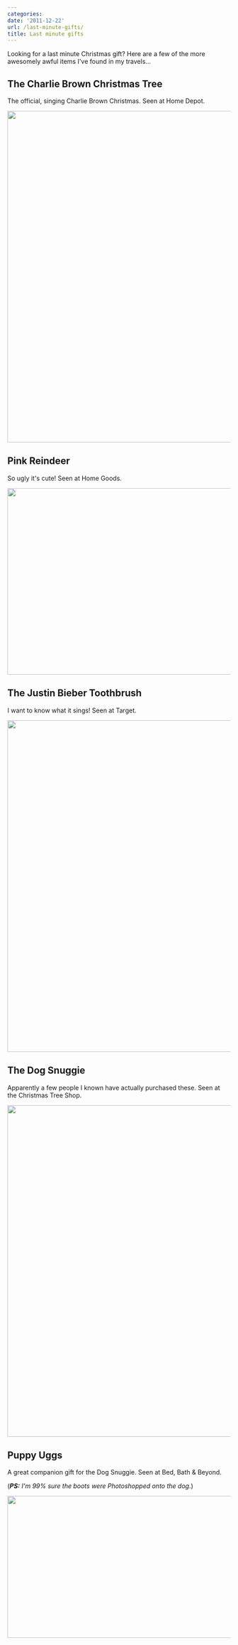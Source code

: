 ```yaml
---
categories:
date: '2011-12-22'
url: /last-minute-gifts/
title: Last minute gifts
---
```


Looking for a last minute Christmas gift? Here are a few of the more awesomely awful items I've found in my travels...

<h2>The Charlie Brown Christmas Tree</h2>

The official, singing Charlie Brown Christmas. Seen at Home Depot.

<img src="https://gomakethings.com/wp-content/uploads/2011/12/CharlieBrownTree.jpg" alt="" title="CharlieBrownTree" width="560" height="747" class="aligncenter size-full wp-image-1755" />

<h2>Pink Reindeer</h2>

So ugly it's cute! Seen at Home Goods.

<img src="https://gomakethings.com/wp-content/uploads/2011/12/PinkReindeer.jpg" alt="" title="PinkReindeer" width="560" height="420" class="aligncenter size-full wp-image-1757" />

<h2>The Justin Bieber Toothbrush</h2>

I want to know what it sings! Seen at Target.

<img src="https://gomakethings.com/wp-content/uploads/2011/12/BeiberBrush.jpg" alt="" title="BeiberBrush" width="560" height="747" class="aligncenter size-full wp-image-1754" />

<h2>The Dog Snuggie</h2>

Apparently a few people I known have actually purchased these. Seen at the Christmas Tree Shop.

<img src="https://gomakethings.com/wp-content/uploads/2011/12/DogSnuggie.jpg" alt="" title="DogSnuggie" width="560" height="747" class="aligncenter size-full wp-image-1756" />

<h2>Puppy Uggs</h2>

A great companion gift for the Dog Snuggie. Seen at Bed, Bath & Beyond.

(<em><strong>PS:</strong> I'm 99% sure the boots were Photoshopped onto the dog.</em>)

<img src="https://gomakethings.com/wp-content/uploads/2011/12/Pugz.jpg" alt="" title="Pugz" width="560" height="320" class="aligncenter size-full wp-image-1812" />
